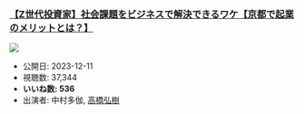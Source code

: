 ### [【Z世代投資家】社会課題をビジネスで解決できるワケ【京都で起業のメリットとは？】](https://www.youtube.com/watch?v=lIck3irpps4)
[![](https://img.youtube.com/vi/lIck3irpps4/sddefault.jpg)](https://www.youtube.com/watch?v=lIck3irpps4)
-   公開日: 2023-12-11
-   視聴数: 37,344
-   **いいね数: 536**
-   出演者: 中村多伽, [高橋弘樹](/rehacq_fan/people/高橋弘樹 "wikilink")
